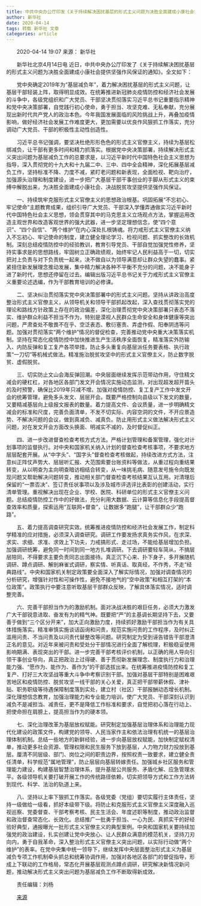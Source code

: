 ```yaml
---
title: 中共中央办公厅印发《关于持续解决困扰基层的形式主义问题为决胜全面建成小康社会提供坚强作风保证的通知》
author: 新华社
date: 2020-04-14
tags: 转载 新华社 文章
categories: article
---
```

<style type="text/css">
p{
text-indent: 2em; /*em是相对单位，2em即现在一个字大小的两倍*/
}
</style>
2020-04-14 19:07 来源： 新华社

新华社北京4月14日电 近日，中共中央办公厅印发了《关于持续解决困扰基层的形式主义问题为决胜全面建成小康社会提供坚强作风保证的通知》。全文如下：

党中央确定2019年为“基层减负年”，着力解决困扰基层的形式主义问题，让基层干部轻装上阵，取得明显成效。在统筹推进新冠肺炎疫情防控和经济社会发展的斗争中，各级党组织和广大党员、干部坚决贯彻落实习近平总书记重要指示精神和党中央决策部署，自觉践行初心使命，勇于担当、攻坚克难、无私奉献，充分展现出新时代共产党人的政治本色。今年我国发展面临的风险挑战上升，再叠加疫情影响，做好经济社会发展工作难度更大，更加需要以优良作风狠抓工作落实，充分调动广大党员、干部的积极性主动性创造性。

习近平总书记强调，要坚决杜绝形形色色的形式主义官僚主义，持续为基层松绑减负，让干部有更多时间和精力抓落实。根据党中央决策部署，持续解决形式主义突出问题为基层减负工作的总要求是，以习近平新时代中国特色社会主义思想为指导，深入贯彻党的十九大和十九届二中、三中、四中全会精神，深化拓展基层减负工作，坚持标准不降、力度不减，紧盯老问题和新表现，全面检视、靶向治疗，加强源头治理和制度建设，进一步把广大基层干部干事创业的手脚从形式主义的束缚中解脱出来，为决胜全面建成小康社会、决战脱贫攻坚提供坚强作风保证。

一、持续筑牢克服形式主义官僚主义的思想政治根基。巩固拓展“不忘初心、牢记使命”主题教育成果，组织引导广大党员、干部深入学懂弄通做实习近平新时代中国特色社会主义思想，领会贯穿其中的马克思主义立场观点方法，掌握运用改造主观世界和改造客观世界的强大武器，进一步坚定理想信念，使“四个意识”、“四个自信”、“两个维护”在内心深处扎根铸魂。将力戒形式主义官僚主义纳入不忘初心、牢记使命的制度，建立健全理论学习、检视问题、抓实整改的长效机制。深刻总结疫情防控中的经验教训，教育引导党员、干部自觉加强党性修养，坚持实事求是的思想路线，牢固树立正确政绩观，始终牢记人民利益高于一切，切实把对上负责与对下负责统一起来，决不做自以为领导满意却让群众失望的蠢事。紧紧扭住新发展理念推动发展，集中精力解决各种不平衡不充分的问题，决不能身子进了新时代，思想还停留在过去。编辑出版习近平总书记关于力戒形式主义官僚主义重要论述选编，作为干部教育培训的必修课。

二、坚决纠治贯彻落实党中央决策部署中的形式主义问题。坚持从讲政治高度整治形式主义官僚主义，从领导机关和领导干部抓起改起，深入查找贯彻落实党的理论和路线方针政策上存在的政治偏差，深化治理贯彻党中央决策部署只表态不落实、维护群众利益不担当不作为，特别是漠视人民群众生命安全和身体健康等突出问题，严肃查处不敬畏不在乎、空泛表态、敷衍塞责、弄虚作假、阳奉阴违等问题。加强对贯彻落实“两个维护”情况的督促检查，完善推动党中央重大决策落实机制。坚持在常态化疫情防控中加快推进生产生活秩序全面恢复，精准落实外防输入、内防反弹和复工复产各项举措，防止多头重复向基层派任务要表格、执行政策“一刀切”等机械式做法。精准施治脱贫攻坚中的形式主义官僚主义，防止数字脱贫、虚假脱贫。

三、切实防止文山会海反弹回潮。中央层面继续发挥示范带动作用，守住精文减会的硬杠杠，对各地区各部门发文开会情况实施动态监测，对出现超发超开苗头的及时预警，确保比2019年只减不增。加强对疫情防控、复工复产工作中发文开会的统筹管理，避免多头发文、层层开会。既要严格控制向县级以下发文的数量，又要精减基层向上级报文报表的数量。着力提高文件、会议质量，进一步明确精文减会的标准和尺度，完善负面清单，不发不切实际、内容空洞的文件，不开应景造势、不解决问题的会议，做到真减负、减真负。防止用形式主义做法解决形式主义问题，对在发文开会方面改头换面、明减实不减的，及时督促纠正。

四、进一步改进督查检查考核方式方法。严格计划管理和备案管理，强化对计划事项的监督执行。对中央和国家机关纳入计划的督查检查考核事项，不要求地方层层配套开展。从“中字头”、“国字头”督查检查考核做起，持续改进方式方法，注意纠正阵仗声势大、层层听汇报、大范围索要台账资料等做法，从重过程向重结果转变，从以明查为主向明查暗访相结合转变，从一味挑毛病、随意发号施令向既发现问题又帮助解决问题转变，推动相关部门督查检查考核结果互认互用。对清理后保留的“一票否决”、签订责任状事项以及涉及城市评选评比表彰的创建活动，实行清单管理。重视解决出现在企业、学校、医院、科研单位的形式主义官僚主义问题。总结疫情防控工作中的好做法，充分利用大数据、云计算等信息化手段提高督查效率和质量，探索运用“互联网+督查”，让数据多“跑腿”，让干部群众少“跑路”。

五、着力提高调查研究实效。统筹推进疫情防控和经济社会发展工作，制定科学精准的应对措施，必须深入调查研究。调研工作要发扬求真务实作风，在求深、求实、求细、求准、求效上下功夫，力戒搞形式、走过场，不能给基层增加负担。加强调研统筹，避免同一时间到同一地方扎堆调研。下去调研要轻车简从，不搞层层陪同，不得要求主要负责同志出面接待。真正沉下心来、扑下身子，多开展随机调研、蹲点调研、解剖麻雀式调研，察实情、听真话、取真经，不作秀，不走“经典路线”。中央和国家机关制定政策要全面深入了解实际情况，加强对调查情况的分析研究，增强针对性和可操作性，避免不接地气的“空中政策”和相互打架的“本位政策”。政策执行中要注意听取基层干部群众反映，了解具体落实情况，适时调整完善。

六、完善干部担当作为的激励机制。面对决战决胜的艰巨任务，必须大力激发广大干部锐意进取、奋发有为的精气神。既要把“严”的主基调长期坚持下去，又要善于做到“三个区分开来”，加大正向激励力度，持续抓好激励干部担当作为有关具体措施落实。精准审慎实施谈话函询和问责，规范实施问责的工作程序，及时纠正滥用问责、不当问责及以问责代替整改等问题。研究制定为受到诬告错告干部澄清正名的意见。对近年来被问责和受处分干部情况进行全面了解梳理，积极稳妥使用影响期满、表现突出的干部。进一步完善干部考核评价机制，以正确的用人导向引领干事创业导向，真正把政治上过得硬、善于贯彻新发展理念、制度执行力和治理能力强、“愿作为、能作为、善作为”的干部选拔出来。在统筹推进疫情防控和复工复产、打好三大攻坚战等重大斗争中考察识别干部。加强对基层干部特别是困难艰苦地区和疫情防控、脱贫攻坚一线干部的关心关爱，真正把干部带薪休假、津补贴、职务职级等待遇保障制度落到实处，建立村（社区）干部报酬动态增长机制。深化理想信念教育，加强治理能力和专业能力培训，使广大党员、干部深刻认识到减负不是减担当、减责任，更不是降低工作标准和要求，自觉把初心落在行动上、把使命担在肩膀上，提高担当作为的硬本领。

七、深化治理改革为基层放权赋能。研究制定加强基层治理体系和治理能力现代化建设的政策文件，构建党的领导、人民当家作主和依法治理有机统一的基层治理体制机制。总结一些地方的新鲜经验，进一步向基层放权赋能，加快制定赋权清单，推动更多社会资源、管理权限和民生服务下放到基层，人力物力财力投放到基层。厘清不同层级、部门、岗位之间的职责边界，按照权责一致要求，建立健全责任清单，科学规范“属地管理”，防止层层向基层转嫁责任。加强城乡社区服务和管理能力建设，构建基层智慧治理体系，提升基层公共服务、矛盾化解、应急管理水平。各级领导机关要打破开展工作的传统路径依赖，切实把领导方式和工作方法转到现代、科学、法治的轨道上来。

八、坚持以上率下狠抓工作落实。各级党委（党组）要切实履行主体责任，坚持一级做给一级看，抓好本级带下级。将防止和克服形式主义官僚主义深度融入巡视巡察、党委督查、干部考察考核、民主生活会、年度述职等制度，推动政治监督和政治督查常态化、长效化。总结推广一批勇于担当、一心为民、真抓实干的好经验好典型，通报曝光一批形式主义官僚主义的典型案例。中央和国家机关要持续加强党的政治建设，扎实创建让党中央放心、让人民群众满意的模范机关，坚持刀刃向内，勇于自我革命，深入整治形式主义官僚主义突出问题，以实际行动做“两个维护”的表率。在党中央集中统一领导下，继续发挥中央层面整治形式主义为基层减负专项工作机制牵头抓总和统筹协调作用，加强对各地区各部门的督促指导，形成上下联动的工作格局，常态化开展基层观测点蹲点调研，研究解决新情况新问题，推动解决形式主义突出问题为基层减负工作不断取得新成效。

责任编辑：刘杨

[来源](http://www.gov.cn/zhengce/2020-04/14/content_5502349.htm)
